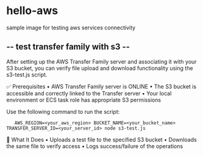 # hello-aws

sample image for testing aws services connectivity

##  -- test transfer family with s3 -- ##
After setting up the AWS Transfer Family server and associating it with your S3 bucket, you can verify file upload and download functionality using the s3-test.js script.

✅ Prerequisites
	•	AWS Transfer Family server is ONLINE
	•	The S3 bucket is accessible and correctly linked to the Transfer server
	•	Your local environment or ECS task role has appropriate S3 permissions

Use the following command to run the script:
```
   AWS_REGION=<your_aws_region> BUCKET_NAME=<your_bucket_name> TRANSFER_SERVER_ID=<your_server_id> node s3-test.js
```

📄 What It Does
	•	Uploads a test file to the specified S3 bucket
	•	Downloads the same file to verify access
	•	Logs success/failure of the operations